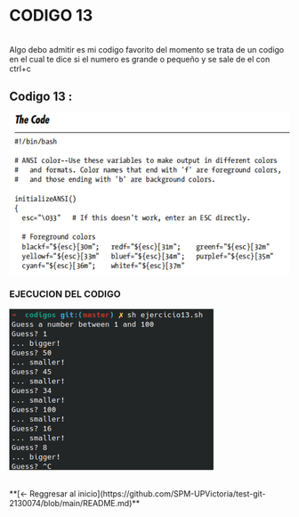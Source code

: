 # **CODIGO 13**
<br>
Algo debo admitir es mi codigo favorito del momento se trata de un codigo en el cual te dice si el numero es grande o pequeño y se sale de el con ctrl+c 
<br>

## Codigo 13 : 
![ejercicio13.png](ejercicio13.png)
<br>

### **EJECUCION DEL CODIGO**
![ejecucion.png](ejecucion.png)

<br>
**[<- Reggresar al inicio](https://github.com/SPM-UPVictoria/test-git-2130074/blob/main/README.md)** 

